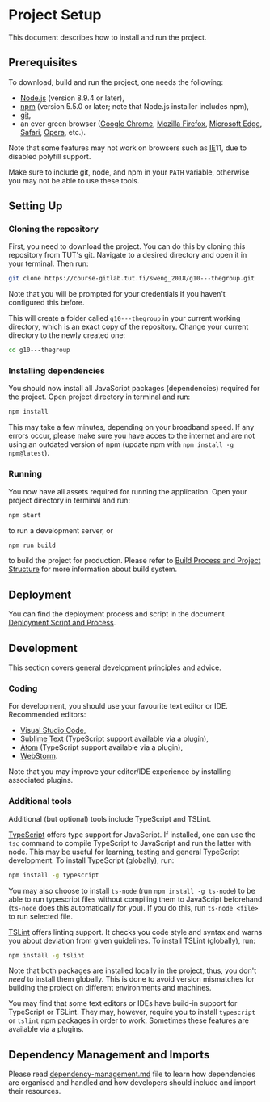 # Project Setup

This document describes how to install and run the project.

## Prerequisites

To download, build and run the project, one needs the following:

- [Node.js](https://nodejs.org/en/) (version 8.9.4 or later),
- [npm](https://www.npmjs.com/) (version 5.5.0 or later; note that Node.js installer includes npm),
- [git](https://git-scm.com/),
- an ever green browser ([Google Chrome](https://www.google.com/chrome/), [Mozilla Firefox](https://www.mozilla.org/firefox/), [Microsoft Edge](https://www.microsoft.com/en-us/windows/microsoft-edge), [Safari](https://www.apple.com/safari/), [Opera](http://www.opera.com/), etc.).

Note that some features may not work on browsers such as [IE](https://support.microsoft.com/en-us/products/internet-explorer)11, due to disabled polyfill support.

Make sure to include git, node, and npm in your `PATH` variable, otherwise you may not be able to use these tools.

## Setting Up

### Cloning the repository

First, you need to download the project. You can do this by cloning this repository from TUT's git. Navigate to a desired directory and open it in your terminal. Then run:

```bash
git clone https://course-gitlab.tut.fi/sweng_2018/g10---thegroup.git
```

Note that you will be prompted for your credentials if you haven't configured this before.

This will create a folder called `g10---thegroup` in your current working directory, which is an exact copy of the repository. Change your current directory to the newly created one:

```bash
cd g10---thegroup
```

### Installing dependencies

You should now install all JavaScript packages (dependencies) required for the project. Open project directory in terminal and run:

```bash
npm install
```

This may take a few minutes, depending on your broadband speed. If any errors occur, please make sure you have acces to the internet and are not using an outdated version of npm (update npm with `npm install -g npm@latest`).

### Running

You now have all assets required for running the application. Open your project directory in terminal and run:

```bash
npm start
```

to run a development server, or

```bash
npm run build
```

to build the project for production. Please refer to [Build Process and Project Structure](build-process.md) for more information about build system.

## Deployment

You can find the deployment process and script in the document [Deployment Script and Process](deploy-process.md).

## Development

This section covers general development principles and advice.

### Coding

For development, you should use your favourite text editor or IDE. Recommended editors:

- [Visual Studio Code](https://code.visualstudio.com/),
- [Sublime Text](https://www.sublimetext.com/) (TypeScript support available via a plugin),
- [Atom](https://atom.io/) (TypeScript support available via a plugin),
- [WebStorm](https://www.jetbrains.com/webstorm/).

Note that you may improve your editor/IDE experience by installing associated plugins.

### Additional tools

Additional (but optional) tools include TypeScript and TSLint.

[TypeScript](http://www.typescriptlang.org/) offers type support for JavaScript. If installed, one can use the `tsc` command to compile TypeScript to JavaScript and run the latter with node. This may be useful for learning, testing and general TypeScript development. To install TypeScript (globally), run:

```bash
npm install -g typescript
```

You may also choose to install `ts-node` (run `npm install -g ts-node`) to be able to run typescript files without compiling them to JavaScript beforehand (`ts-node` does this automatically for you). If you do this, run `ts-node <file>` to run selected file.

[TSLint](https://palantir.github.io/tslint/) offers linting support. It checks you code style and syntax and warns you about deviation from given guidelines. To install TSLint (globally), run:

```bash
npm install -g tslint
```

Note that both packages are installed locally in the project, thus, you don't *need* to install them globally. This is done to avoid version mismatches for building the project on different environments and machines.

You may find that some text editors or IDEs have build-in support for TypeScript or TSLint. They may, however, require you to install `typescript` or `tslint` npm packages in order to work. Sometimes these features are available via a plugins.

## Dependency Management and Imports

Please read [dependency-management.md](dependency-management.md) file to learn how dependencies are organised and handled and how developers should include and import their resources.
